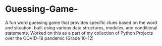 # Guessing-Game-
A fun word guessing game that provides specific clues based on the word and situation, built using various data structures, modules, and conditional statements.
Worked on this as a part of my collection of Python Projects over the COVID-19 pandemic (Grade 10-12)
